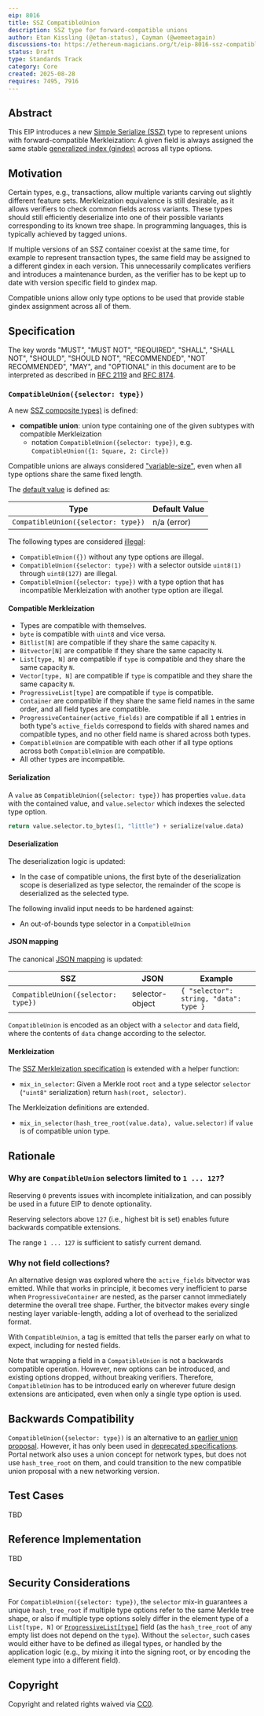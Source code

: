 ```yaml
---
eip: 8016
title: SSZ CompatibleUnion
description: SSZ type for forward-compatible unions
author: Etan Kissling (@etan-status), Cayman (@wemeetagain)
discussions-to: https://ethereum-magicians.org/t/eip-8016-ssz-compatibleunion/25275
status: Draft
type: Standards Track
category: Core
created: 2025-08-28
requires: 7495, 7916
---
```


## Abstract

This EIP introduces a new [Simple Serialize (SSZ)](https://github.com/ethereum/consensus-specs/blob/ad36024441cf910d428d03f87f331fbbd2b3e5f1/ssz/simple-serialize.md) type to represent unions with forward-compatible Merkleization: A given field is always assigned the same stable [generalized index (gindex)](https://github.com/ethereum/consensus-specs/blob/ad36024441cf910d428d03f87f331fbbd2b3e5f1/ssz/merkle-proofs.md#generalized-merkle-tree-index) across all type options.

## Motivation

Certain types, e.g., transactions, allow multiple variants carving out slightly different feature sets. Merkleization equivalence is still desirable, as it allows verifiers to check common fields across variants. These types should still efficiently deserialize into one of their possible variants corresponding to its known tree shape. In programming languages, this is typically achieved by tagged unions.

If multiple versions of an SSZ container coexist at the same time, for example to represent transaction types, the same field may be assigned to a different gindex in each version. This unnecessarily complicates verifiers and introduces a maintenance burden, as the verifier has to be kept up to date with version specific field to gindex map.

Compatible unions allow only type options to be used that provide stable gindex assignment across all of them.

## Specification

The key words "MUST", "MUST NOT", "REQUIRED", "SHALL", "SHALL NOT", "SHOULD", "SHOULD NOT", "RECOMMENDED", "NOT RECOMMENDED", "MAY", and "OPTIONAL" in this document are to be interpreted as described in [RFC 2119](https://www.rfc-editor.org/rfc/rfc2119) and [RFC 8174](https://www.rfc-editor.org/rfc/rfc8174).

### `CompatibleUnion({selector: type})`

A new [SSZ composite types)](https://github.com/ethereum/consensus-specs/blob/ad36024441cf910d428d03f87f331fbbd2b3e5f1/ssz/simple-serialize.md#composite-types) is defined:

- **compatible union**: union type containing one of the given subtypes with compatible Merkleization
  - notation `CompatibleUnion({selector: type})`, e.g. `CompatibleUnion({1: Square, 2: Circle})`

Compatible unions are always considered ["variable-size"](https://github.com/ethereum/consensus-specs/blob/ad36024441cf910d428d03f87f331fbbd2b3e5f1/ssz/simple-serialize.md#variable-size-and-fixed-size), even when all type options share the same fixed length.

The [default value](https://github.com/ethereum/consensus-specs/blob/ad36024441cf910d428d03f87f331fbbd2b3e5f1/ssz/simple-serialize.md#default-values) is defined as:

| Type                                | Default Value |
| ----------------------------------- | ------------- |
| `CompatibleUnion({selector: type})` | n/a (error)   |

The following types are considered [illegal](https://github.com/ethereum/consensus-specs/blob/ad36024441cf910d428d03f87f331fbbd2b3e5f1/ssz/simple-serialize.md#illegal-types):

- `CompatibleUnion({})` without any type options are illegal.
- `CompatibleUnion({selector: type})` with a selector outside `uint8(1)` through `uint8(127)` are illegal.
- `CompatibleUnion({selector: type})` with a type option that has incompatible Merkleization with another type option are illegal.

#### Compatible Merkleization

- Types are compatible with themselves.
- `byte` is compatible with `uint8` and vice versa.
- `Bitlist[N]` are compatible if they share the same capacity `N`.
- `Bitvector[N]` are compatible if they share the same capacity `N`.
- `List[type, N]` are compatible if `type` is compatible and they share the same capacity `N`.
- `Vector[type, N]` are compatible if `type` is compatible and they share the same capacity `N`.
- `ProgressiveList[type]` are compatible if `type` is compatible.
- `Container` are compatible if they share the same field names in the same order, and all field types are compatible.
- `ProgressiveContainer(active_fields)` are compatible if all `1` entries in both type's `active_fields` correspond to fields with shared names and compatible types, and no other field name is shared across both types.
- `CompatibleUnion` are compatible with each other if all type options across both `CompatibleUnion` are compatible.
- All other types are incompatible.

#### Serialization

A `value` as `CompatibleUnion({selector: type})` has properties `value.data` with the contained value, and `value.selector` which indexes the selected type option.

```python
return value.selector.to_bytes(1, "little") + serialize(value.data)
```

#### Deserialization

The deserialization logic is updated:

- In the case of compatible unions, the first byte of the deserialization scope is deserialized as type selector, the remainder of the scope is deserialized as the selected type.

The following invalid input needs to be hardened against:

- An out-of-bounds type selector in a `CompatibleUnion`

#### JSON mapping

The canonical [JSON mapping](https://github.com/ethereum/consensus-specs/blob/ad36024441cf910d428d03f87f331fbbd2b3e5f1/ssz/simple-serialize.md#json-mapping) is updated:

| SSZ                                 | JSON            | Example                                |
| ----------------------------------- | --------------- | -------------------------------------- |
| `CompatibleUnion({selector: type})` | selector-object | `{ "selector": string, "data": type }` |

`CompatibleUnion` is encoded as an object with a `selector` and `data` field, where the contents of `data` change according to the selector.

#### Merkleization

The [SSZ Merkleization specification](https://github.com/ethereum/consensus-specs/blob/ad36024441cf910d428d03f87f331fbbd2b3e5f1/ssz/simple-serialize.md#merkleization) is extended with a helper function:

- `mix_in_selector`: Given a Merkle root `root` and a type selector `selector` (`"uint8"` serialization) return `hash(root, selector)`.

The Merkleization definitions are extended.

- `mix_in_selector(hash_tree_root(value.data), value.selector)` if `value` is of compatible union type.

## Rationale

### Why are `CompatibleUnion` selectors limited to `1 ... 127`?

Reserving `0` prevents issues with incomplete initialization, and can possibly be used in a future EIP to denote optionality.

Reserving selectors above `127` (i.e., highest bit is set) enables future backwards compatible extensions.

The range `1 ... 127` is sufficient to satisfy current demand.

### Why not field collections?

An alternative design was explored where the `active_fields` bitvector was emitted. While that works in principle, it becomes very inefficient to parse when `ProgressiveContainer` are nested, as the parser cannot immediately determine the overall tree shape. Further, the bitvector makes every single nesting layer variable-length, adding a lot of overhead to the serialized format.

With `CompatibleUnion`, a tag is emitted that tells the parser early on what to expect, including for nested fields.

Note that wrapping a field in a `CompatibleUnion` is not a backwards compatible operation. However, new options can be introduced, and existing options dropped, without breaking verifiers. Therefore, `CompatibleUnion` has to be introduced early on wherever future design extensions are anticipated, even when only a single type option is used.

## Backwards Compatibility

`CompatibleUnion({selector: type})` is an alternative to an [earlier union proposal](https://github.com/ethereum/consensus-specs/blob/ad36024441cf910d428d03f87f331fbbd2b3e5f1/ssz/simple-serialize.md#composite-types). However, it has only been used in [deprecated specifications](https://github.com/ethereum/consensus-specs/blob/ad36024441cf910d428d03f87f331fbbd2b3e5f1/specs/_deprecated/sharding/beacon-chain.md). Portal network also uses a union concept for network types, but does not use `hash_tree_root` on them, and could transition to the new compatible union proposal with a new networking version.

## Test Cases

TBD

## Reference Implementation

TBD

## Security Considerations

For `CompatibleUnion({selector: type})`, the `selector` mix-in guarantees a unique `hash_tree_root` if multiple type options refer to the same Merkle tree shape, or also if multiple type options solely differ in the element type of a `List[type, N]` or [`ProgressiveList[type]`](./eip-7916.md) field (as the `hash_tree_root` of any empty list does not depend on the `type`). Without the `selector`, such cases would either have to be defined as illegal types, or handled by the application logic (e.g., by mixing it into the signing root, or by encoding the element type into a different field).

## Copyright

Copyright and related rights waived via [CC0](../LICENSE.md).
